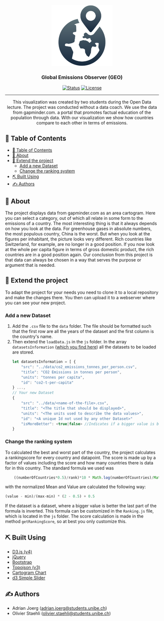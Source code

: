 <p align="center">
  <a href="" rel="noopener">
 <img width=200px height=200px src="./assets/logo.png" alt="Project logo"></a>
</p>

<h3 align="center">Global Emissions Observer (GEO)</h3>

<div align="center">

[![Status](https://img.shields.io/badge/status-active-success.svg)]()
[![License](https://img.shields.io/badge/license-MIT-blue.svg)](/LICENSE)

</div>

---

<p align="center"> This visualization was created by two students during the Open Data lecture. The project was conducted without a data coach. We use the data from gapminder.com.  a portal that promotes factual education of the population through data. With our visualization we show how countries compare to each other in terms of emissions. 
    <br> 
</p>

## 📝 Table of Contents

- [📝 Table of Contents](#-table-of-contents)
- [🧐 About](#-about)
- [🏁 Extend the project <a name = "extend-the-project"></a>](#-extend-the-project)
  - [Add a new Dataset](#add-a-new-dataset)
  - [Change the ranking system](#change-the-ranking-system)
- [⛏️ Built Using](#️-built-using)
- [✍️ Authors](#️-authors)

## 🧐 About
The project displays data from gapminder.com as an area cartogram. Here you can select a category, out of which all relate in some form to the emissions of a country.
 The most interesting thing is that it always depends on how you look at the data. For greenhouse gases in absolute numbers, the most populous country, China is the worst. But when you look at the figures per inhabitant, the picture looks very different. Rich countries like Switzerland, for example, are no longer in a good position. If you now look at the whole per capita figure in terms of gross domestic product, the rich countries are in a good position again. Our conclusion from this project is that data can always be chosen in a way that serves the purpose or argument that is needed. 

## 🏁 Extend the project <a name = "extend-the-project"></a>

To adapt the project for your needs you need to clone it to a local repository and make the changes there. You then can upload it to a webserver where you can see your new project. 

### Add a new Dataset

1. Add the `.csv` file to the `data` folder. The file should be formatted such that the first row are all the years of the dataset and the first column is the country's name.
1. Then extend the `loadData.js` in the `js` folder.
In the array `datasetsInformation` (<a href="https://github.com/olistaehli/openData/blob/6deac49093d329a35ec5b2aedbe060d4f1cba09c/js/loadData.js#L11-L225">which you find here</a>) all the datasets to be loaded are stored.
    ```js
    let datasetsInformation = [ {
        "src": "../data/co2_emissions_tonnes_per_person.csv",
        "title": "CO2 Emissions in tonnes per person",
        "units": "tonnes per capita",
        "id": "co2-t-per-capita"
    } ..., 
    // Your new Dataset
    {
        "src": "../data/<name-of-the-file>.csv",
        "title": "<The title that should be displayed>",
        "units": "<The units used to describe the data values>",
        "id": "<A unique Id not used by any other Dataset>"
        "isMoreBetter": <true|false> //Indicates if a bigger value is better than a smaller. Defaults to false.
    }
    ```


### Change the ranking system
To calculated the best and worst part of the country, the project calculates a rankingscore for every country and datapoint. The score is made up by a factor of values including the score and how many countries there is data for in this country. The standard formula we used was 
```js
    ((numberOfCountries*0.5)/rank)*10 * Math.log(numberOfCountries)/Math.log(50) * normalizedMean / normalizedValue;
  ```
with the normalized Mean and Value are calculated the following way:
 ```js
 (value - min)/(max-min) * (2 - 0.5) + 0.5
 ```
 If the dataset is a dataset, where a bigger value is better the last part of the formula is inverted.
 This formula can be customized in the `Ranking.js` file, which is located in the `js` folder. The score calculation is made in the method `getRankingScore`, so at best you only customize this. 

## ⛏️ Built Using

- <a href="https://d3js.org/" >D3.js (v4) </a>
- <a href="https://jquery.com/" >jQuery </a>
- <a href="https://getbootstrap.com" >Bootstrap </a>
- <a href="https://unpkg.com/topojson@3" >Topojson (v3) </a> 
- <a href="https://github.com/vasturiano/cartogram-chart"> Cartogram Chart</a>
- <a href="https://unpkg.com/d3-simple-slider"> d3 Simple Slider </a>

## ✍️ Authors

-  Adrian Joerg (<a style="color: black;"
                href="mailto:adrian.joerg@students.unibe.ch">adrian.joerg@students.unibe.ch</a>) 
- Olivier Staehli (<a
                style="color: black;"
                href="mailto:adrian.joerg@students.unibe.ch">olivier.staehli@students.unibe.ch</a>)
